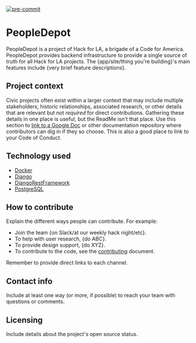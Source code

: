[![pre-commit](https://img.shields.io/badge/pre--commit-enabled-brightgreen?logo=pre-commit&logoColor=white)](https://github.com/pre-commit/pre-commit)

# PeopleDepot

PeopleDepot is a project of Hack for LA, a brigade of a Code for America. PeopleDepot provides backend infrastructure to provide a single source of truth for all Hack for LA projects. The {app/site/thing you're building}'s main features include {very brief feature descriptions}.

## Project context

Civic projects often exist within a larger context that may include multiple stakeholders, historic relationships, associated research, or other details that are relevant but not *required* for direct contributions. Gathering these details in one place is useful, but the ReadMe isn't that place. Use this section to [link to a Google Doc](#) or other documentation repository where contributors can dig in if they so choose. This is also a good place to link to your Code of Conduct.

## Technology used

- [Docker][docker-docs]
- [Django][django-docs]
- [DjangoRestFramework][drf-docs]
- [PostgreSQL][postgres-docs]

## How to contribute

Explain the different ways people can contribute. For example:

- Join the team {on Slack/at our weekly hack night/etc}.
- To help with user research, {do ABC}.
- To provide design support, {do XYZ}.
- To contribute to the code, see the [contributing][contributing] document.

Remember to provide direct links to each channel.

## Contact info

Include at least one way (or more, if possible) to reach your team with questions or comments.

## Licensing

Include details about the project's open source status.

<!-- References section -->

[docker-docs]: https://www.postgresql.org/docs/
[django-docs]: https://docs.djangoproject.com/
[drf-docs]: https://www.django-rest-framework.org/tutorial/quickstart/
[postgres-docs]: https://www.postgresql.org/docs/
[contributing]: ./docs/contributing.md
